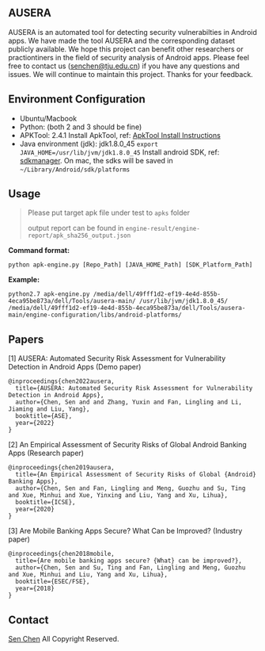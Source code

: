 
## AUSERA
AUSERA is an automated tool for detecting security vulnerabilties in Android apps. We have made the tool AUSERA and the corresponding dataset publicly available. We hope this project can benefit other researchers or practiontiners in the field of security analysis of Android apps. Please feel free to contact us (senchen@tju.edu.cn) if you have any questions and issues. We will continue to maintain this project. Thanks for your feedback.

## Environment Configuration
* Ubuntu/Macbook
* Python: (both 2 and 3 should be fine)
* APKTool: 2.4.1 Install ApkTool, ref: [ApkTool Install Instructions](https://ibotpeaches.github.io/Apktool/install/)
* Java environment (jdk): jdk1.8.0_45 `export JAVA_HOME=/usr/lib/jvm/jdk1.8.0_45` Install android SDK, ref: [sdkmanager](https://developer.android.com/studio/command-line/sdkmanager). On mac,  the sdks will be saved in `~/Library/Android/sdk/platforms`

## Usage

> Please put target apk file under test to `apks` folder
> 
> output report can be found in `engine-result/engine-report/apk_sha256_output.json`

**Command format:**

`python apk-engine.py [Repo_Path] [JAVA_HOME_Path] [SDK_Platform_Path]`


**Example:**

`python2.7 apk-engine.py /media/dell/49fff1d2-ef19-4e4d-855b-4eca95be873a/dell/Tools/ausera-main/ /usr/lib/jvm/jdk1.8.0_45/ /media/dell/49fff1d2-ef19-4e4d-855b-4eca95be873a/dell/Tools/ausera-main/engine-configuration/libs/android-platforms/`

## Papers


[1] AUSERA: Automated Security Risk Assessment for Vulnerability Detection in Android Apps (Demo paper)
```
@inproceedings{chen2022ausera,
  title={AUSERA: Automated Security Risk Assessment for Vulnerability Detection in Android Apps},
  author={Chen, Sen and and Zhang, Yuxin and Fan, Lingling and Li, Jiaming and Liu, Yang},
  booktitle={ASE},
  year={2022}
}
```

[2] An Empirical Assessment of Security Risks of Global Android Banking Apps (Research paper)
```
@inproceedings{chen2019ausera,
  title={An Empirical Assessment of Security Risks of Global {Android} Banking Apps},
  author={Chen, Sen and Fan, Lingling and Meng, Guozhu and Su, Ting and Xue, Minhui and Xue, Yinxing and Liu, Yang and Xu, Lihua},
  booktitle={ICSE},
  year={2020}
}
```

[3] Are Mobile Banking Apps Secure? What Can be Improved? (Industry paper)
```
@inproceedings{chen2018mobile,
  title={Are mobile banking apps secure? {What} can be improved?},
  author={Chen, Sen and Su, Ting and Fan, Lingling and Meng, Guozhu and Xue, Minhui and Liu, Yang and Xu, Lihua},
  booktitle={ESEC/FSE},
  year={2018}
}
```

## Contact
[Sen Chen](https://sen-chen.github.io/) All Copyright Reserved.
